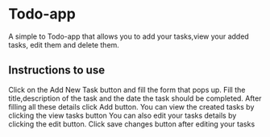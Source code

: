 # Todo-app
A simple to Todo-app that allows you to add your tasks,view your added tasks, edit them and delete them.
## Instructions to use
Click on the Add New Task button and fill the form that pops up. Fill the title,description of the task and the
date the task should be completed. After filling all these details click Add button.
You can view the created tasks by clicking the view tasks button
You can also edit your tasks details by clicking the edit button. Click save changes button after editing your tasks

